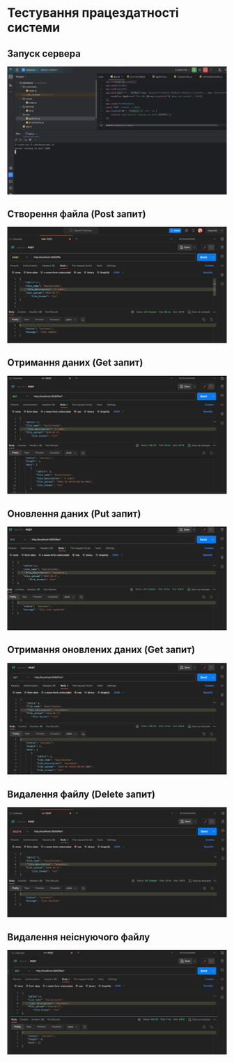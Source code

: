 # Тестування працездатності системи

## Запуск сервера 
<img src="start_services.png" alt="">

## Створення файла (**Post** запит)
<img src="create.png" alt="">

## Отримання даних (**Get** запит)
<img src="get.png" alt="">

## Оновлення даних (**Put** запит)
<img src="put.png" alt="">

## Отримання оновлених даних (**Get** запит)
<img src="get2.png" alt="">

## Видалення файлу (**Delete** запит)
<img src="delete.png" alt="">

## Видалення неіснуючого файлу 
<img src="get3.png" alt="">


